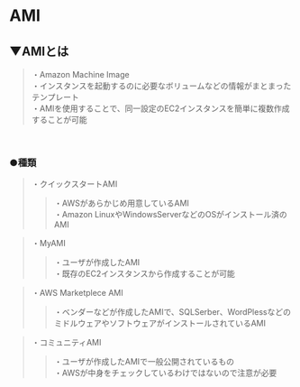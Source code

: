 # AMI

## ▼AMIとは
>・Amazon Machine Image<br>
>・インスタンスを起動するのに必要なボリュームなどの情報がまとまったテンプレート<br>
>・AMIを使用することで、同一設定のEC2インスタンスを簡単に複数作成することが可能<br>
<br>


### ●種類
>・クイックスタートAMI<br>
>>・AWSがあらかじめ用意しているAMI<br>
>>・Amazon LinuxやWindowsServerなどのOSがインストール済のAMI<br>

>・MyAMI<br>
>>・ユーザが作成したAMI<br>
>>・既存のEC2インスタンスから作成することが可能<br>

>・AWS Marketplece AMI<br>
>>・ベンダーなどが作成したAMIで、SQLSerber、WordPlessなどのミドルウェアやソフトウェアがインストールされているAMI<br>

>・コミュニティAMI<br>
>>・ユーザが作成したAMIで一般公開されているもの<br>
>>・AWSが中身をチェックしているわけではないので注意が必要<br>
<br>

